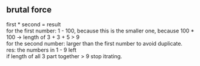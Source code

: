 ## brutal force
first * second = result<br>
for the first number: 1 - 100, because this is the smaller one, because 100 * 100 -> length of 3 + 3 + 5 > 9<br>
for the second number: larger than the first number to avoid duplicate.<br>
res: the numbers in 1 - 9 left<br>
if length of all 3 part together > 9 stop itrating.
